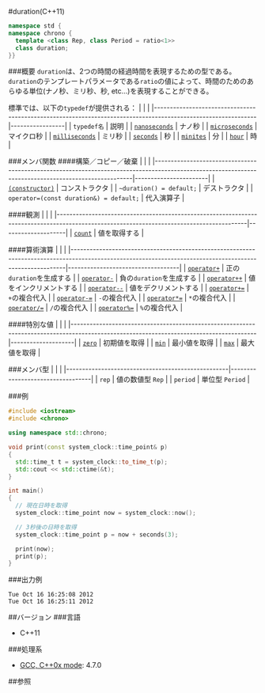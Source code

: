 #duration(C++11)

```cpp
namespace std {
namespace chrono {
  template <class Rep, class Period = ratio<1>>
  class duration;
}}
```

###概要
`duration`は、2つの時間の経過時間を表現するための型である。
`duration`のテンプレートパラメータである`ratio`の値によって、時間のためのあらゆる単位(ナノ秒、ミリ秒、秒, etc...)を表現することができる。

標準では、以下の`typedef`が提供される：
| | |
|--------------------------------------------------------------------------------------------------------------|-----------------|
| `typedef名` | 説明 |
| [`nanoseconds`](/reference/chrono/nanoseconds.md) | ナノ秒 |
| [`microseconds`](/reference/chrono/microseconds.md) | マイクロ秒 |
| [`milliseconds`](/reference/chrono/milliseconds.md) | ミリ秒 |
| [`seconds`](/reference/chrono/seconds.md) | 秒 |
| [`minites`](/reference/chrono/minutes.md) | 分 |
| [`hour`](/reference/chrono/hours.md) | 時 |


###メンバ関数
####構築／コピー／破棄
| | |
|-----------------------------------------------------------------------------------------------------------------------------------------------------|-----------------------|
| [`(constructor)`](./duration/duration.md) | コンストラクタ |
| `~duration() = default;` | デストラクタ |
| `operator=(const duration&) = default;` | 代入演算子 |

####観測
| | |
|------------------------------------------------------------------------------------------------------------------------------------------|--------------------|
| [`count`](./duration/count.md) | 値を取得する |


####算術演算
| | |
|----------------------------------------------------------------------------------------------------------------------------------------------------------|-----------------------------------|
| [`operator+`](./duration/unary_add.md) | 正の`duration`を生成する |
| [`operator-`](./duration/unary_substract.md) | 負の`duration`を生成する |
| [`operator++`](./duration/increment.md) | 値をインクリメントする |
| [`operator--`](./duration/decrement.md) | 値をデクリメントする |
| [`operator+=`](./duration/add_assign.md) | `+`の複合代入 |
| [`operator-=`](./duration/substract_assign.md) | `-`の複合代入 |
| [`operator*=`](./duration/multiply_assign.md) | `*`の複合代入 |
| [`operator/=`](./duration/divide_assign.md) | `/`の複合代入 |
| [`operator%=`](./duration/modulo_assign.md) | `%`の複合代入 |


####特別な値
| | |
|----------------------------------------------------------------------------------------------------------------------------------------|--------------------|
| [`zero`](./duration/zero.md) | 初期値を取得 |
| [`min`](./duration/min.md) | 最小値を取得 |
| [`max`](./duration/max.md) | 最大値を取得 |

###メンバ型
| | |
|---------------------------------------------------|----------------------------------|
| `rep` | 値の数値型 `Rep` |
| `period` | 単位型 `Period` |


###例
```cpp
#include <iostream>
#include <chrono>

using namespace std::chrono;

void print(const system_clock::time_point& p)
{
  std::time_t t = system_clock::to_time_t(p);
  std::cout << std::ctime(&t);
}

int main()
{
  // 現在日時を取得
  system_clock::time_point now = system_clock::now();

  // 3秒後の日時を取得
  system_clock::time_point p = now + seconds(3);

  print(now);
  print(p);
}
```

###出力例
```
Tue Oct 16 16:25:08 2012
Tue Oct 16 16:25:11 2012
```

##バージョン
###言語
- C++11

###処理系
- [GCC, C++0x mode](/implementation#gcc.md): 4.7.0

##参照

